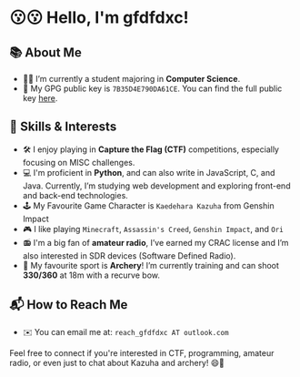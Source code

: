 # 😗😗 Hello, I'm gfdfdxc!

## 📚 About Me
- 👨‍💻  I’m currently a student majoring in **Computer Science**.
- 🔑 My GPG public key is `7B35D4E790DA61CE`. You can find the full public key [here](https://github.com/gfdfdxc.gpg).

## 🔧 Skills & Interests
- 🛠️  I enjoy playing in **Capture the Flag (CTF)** competitions, especially focusing on MISC challenges.
- 💻 I'm proficient in **Python**, and can also write in JavaScript, C, and Java. Currently, I’m studying web development and exploring front-end and back-end technologies.
- 🕹️ My Favourite Game Character is `Kaedehara Kazuha` from Genshin Impact
- 🎮 I like playing `Minecraft`, `Assassin's Creed`, `Genshin Impact`, and `Ori`
- 📻 I'm a big fan of **amateur radio**, I’ve earned my CRAC license and I’m also interested in SDR devices (Software Defined Radio).
- 🏹 My favourite sport is **Archery**! I’m currently training and can shoot **330/360** at 18m with a recurve bow.

## 📬 How to Reach Me
- ✉️ You can email me at: `reach_gfdfdxc AT outlook.com`

Feel free to connect if you're interested in CTF, programming, amateur radio, or even just to chat about Kazuha and archery! 😄🥰
